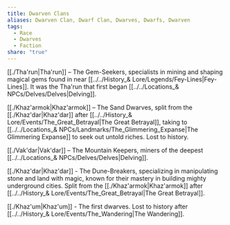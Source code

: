 ```yaml
---
title: Dwarven Clans
aliases: Dwarven Clan, Dwarf Clan, Dwarves, Dwarfs, Dwarven
tags:
  - Race
  - Dwarves
  - Faction
share: "true"
---
```


[[./Tha'run|Tha'run]] – The Gem-Seekers, specialists in mining and shaping magical gems found in near [[../../History_& Lore/Legends/Fey-Lines|Fey-Lines]]. It was the Tha'run that first began [[../../Locations_& NPCs/Delves/Delves|Delving]].

[[./Khaz'armok|Khaz'armok]] – The Sand Dwarves, split from the [[./Khaz'dar|Khaz'dar]] after [[../../History_& Lore/Events/The_Great_Betrayal|The Great Betrayal]], taking to [[../../Locations_& NPCs/Landmarks/The_Glimmering_Expanse|The Glimmering Expanse]] to seek out untold riches. Lost to history.

[[./Vak'dar|Vak'dar]] – The Mountain Keepers, miners of the deepest [[../../Locations_& NPCs/Delves/Delves|Delving]]. 

[[./Khaz'dar|Khaz'dar]] - The Dune-Breakers, specializing in manipulating stone and land with magic, known for their mastery in building mighty underground cities. Split from the [[./Khaz'armok|Khaz'armok]] after [[../../History_& Lore/Events/The_Great_Betrayal|The Great Betrayal]].

[[./Khaz'um|Khaz'um]] - The first dwarves. Lost to history after [[../../History_& Lore/Events/The_Wandering|The Wandering]].